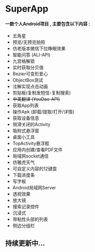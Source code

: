 # SuperApp

#### 一款个人Android项目 , 主要包含以下内容 :

* 五角星
* 预览/无预览拍照
* 仿老版本微信下拉睁眼效果
* 智能问答 (ALI-API)
* 九宫格解锁
* 实时获取分贝值
* Bezier可变形爱心
* ObjectBox测试
* 注解实现点击动画
* 剪贴板(复制发短信-复制搜索)
* ~~中英翻译 (YouDao-API)~~
* 获取App列表
* 操作Apk (卸载/提取/打开/详情)
* 获取设备信息
* 侧滑关闭的Activity
* 吸附式悬浮窗
* 桌面小工具
* TopActivity悬浮框
* 应用内创建/查看PDF文件
* 局域网socket通信
* 仿雅虎天气
* 可自定义内容的12键盘
* 下载进度条
* 写字板
* Android局域网Server
* 透视效果
* 放大镜
* 搜索记录控件
* 沉浸式
* 带粘性头部的列表
* 侧边分组栏

## 持续更新中...